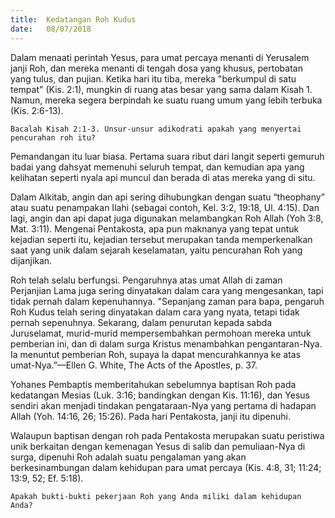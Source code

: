 ```yaml
---
title:  Kedatangan Roh Kudus
date:   08/07/2018
---
```


Dalam menaati perintah Yesus, para umat percaya menanti di Yerusalem janji Roh, dan mereka menanti di tengah dosa yang khusus, pertobatan yang tulus, dan pujian. Ketika hari itu tiba, mereka "berkumpul di satu tempat" (Kis. 2:1), mungkin di ruang atas besar yang sama dalam Kisah 1. Namun, mereka segera berpindah ke suatu ruang umum yang lebih terbuka (Kis. 2:6-13).

`Bacalah Kisah 2:1-3. Unsur-unsur adikodrati apakah yang menyertai pencurahan roh itu?`

Pemandangan itu luar biasa. Pertama suara ribut dari langit seperti gemuruh badai yang dahsyat memenuhi seluruh tempat, dan kemudian apa yang kelihatan seperti nyala api muncul dan berada di atas mereka yang di situ.
 
Dalam Alkitab, angin dan api sering dihubungkan dengan suatu “theophany” atau suatu penampakan Ilahi (sebagai contoh, Kel. 3:2, 19:18, Ul. 4:15). Dan lagi, angin dan api dapat juga digunakan melambangkan Roh Allah (Yoh 3:8, Mat. 3:11). Mengenai Pentakosta, apa pun maknanya yang tepat untuk kejadian seperti itu, kejadian tersebut merupakan tanda memperkenalkan saat yang unik dalam sejarah keselamatan, yaitu pencurahan Roh yang dijanjikan.

Roh telah selalu berfungsi. Pengaruhnya atas umat Allah di zaman Perjanjian Lama juga sering dinyatakan dalam cara yang mengesankan, tapi tidak pernah dalam kepenuhannya. "Sepanjang zaman para bapa, pengaruh Roh Kudus telah sering dinyatakan dalam cara yang nyata, tetapi tidak pernah sepenuhnya. Sekarang, dalam penurutan kepada sabda Juruselamat, murid-murid mempersembahkan permohoan mereka untuk pemberian ini, dan di dalam surga Kristus menambahkan pengantaran-Nya. Ia menuntut pemberian Roh, supaya Ia dapat mencurahkannya ke atas umat-Nya.”—Ellen G. White, The Acts of the Apostles, p. 37.

Yohanes Pembaptis memberitahukan sebelumnya baptisan Roh pada kedatangan Mesias (Luk. 3:16; bandingkan dengan Kis. 11:16), dan Yesus sendiri akan menjadi tindakan pengataraan-Nya yang pertama di hadapan Allah (Yoh. 14:16, 26; 15:26). Pada hari Pentakosta, janji itu dipenuhi.
 
Walaupun baptisan dengan roh pada Pentakosta merupakan suatu peristiwa unik berkaitan dengan kemenagan Yesus di salib dan pemuliaan-Nya di surga, dipenuhi Roh adalah suatu pengalaman yang akan berkesinambungan dalam kehidupan para umat percaya (Kis. 4:8, 31; 11:24; 13:9, 52; Ef. 5:18).

`Apakah bukti-bukti pekerjaan Roh yang Anda miliki dalam kehidupan Anda?`
